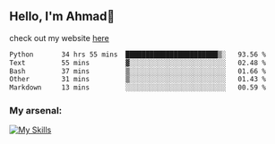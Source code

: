 
## Hello, I'm Ahmad👋

check out my website [here](https://ahmadalwi.com/)

<!--START_SECTION:waka-->

```txt
Python       34 hrs 55 mins  ███████████████████████▒░   93.56 %
Text         55 mins         ▓░░░░░░░░░░░░░░░░░░░░░░░░   02.48 %
Bash         37 mins         ▒░░░░░░░░░░░░░░░░░░░░░░░░   01.66 %
Other        31 mins         ▒░░░░░░░░░░░░░░░░░░░░░░░░   01.43 %
Markdown     13 mins         ░░░░░░░░░░░░░░░░░░░░░░░░░   00.59 %
```

<!--END_SECTION:waka-->

### My arsenal:

[![My Skills](https://skillicons.dev/icons?i=js,ts,py,go,react,nextjs,svelte,nodejs,django,tailwind,html,css,sass,firebase,mongodb,postgres,mysql,redis,git,github,docker,vscode,figma,godot)](https://skillicons.dev)
